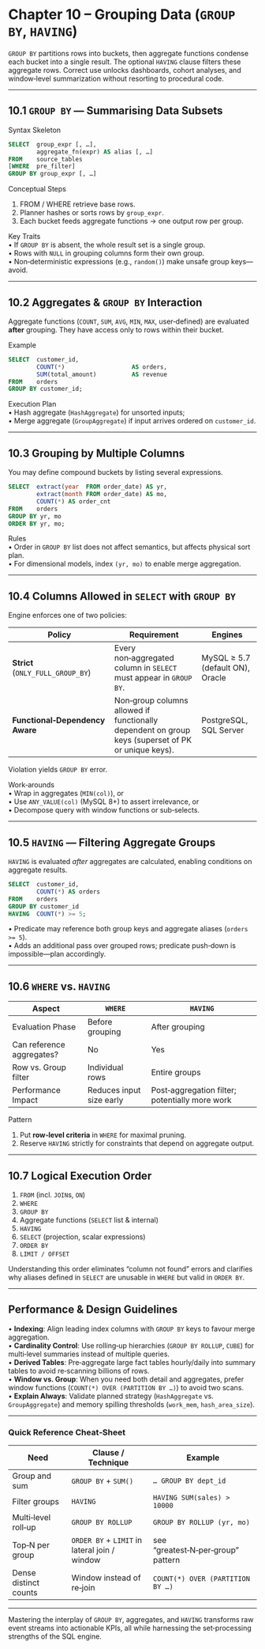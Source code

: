 # Chapter 10 – Grouping Data (`GROUP BY`, `HAVING`)

`GROUP BY` partitions rows into buckets, then aggregate functions condense each bucket into a single result. The optional `HAVING` clause filters these aggregate rows. Correct use unlocks dashboards, cohort analyses, and window‑level summarization without resorting to procedural code.

---

## 10.1  `GROUP BY` — Summarising Data Subsets  

Syntax Skeleton  
```sql
SELECT  group_expr [, …],
        aggregate_fn(expr) AS alias [, …]
FROM    source_tables
[WHERE  pre_filter]
GROUP BY group_expr [, …]
```

Conceptual Steps  
1. FROM / WHERE retrieve base rows.  
2. Planner hashes or sorts rows by `group_expr`.  
3. Each bucket feeds aggregate functions → one output row per group.  

Key Traits  
• If `GROUP BY` is absent, the whole result set is a single group.  
• Rows with `NULL` in grouping columns form their own group.  
• Non‑deterministic expressions (e.g., `random()`) make unsafe group keys—avoid.  

---

## 10.2  Aggregates & `GROUP BY` Interaction  

Aggregate functions (`COUNT`, `SUM`, `AVG`, `MIN`, `MAX`, user‑defined) are evaluated **after** grouping. They have access only to rows within their bucket.

Example  
```sql
SELECT  customer_id,
        COUNT(*)                   AS orders,
        SUM(total_amount)          AS revenue
FROM    orders
GROUP BY customer_id;
```

Execution Plan  
• Hash aggregate (`HashAggregate`) for unsorted inputs;  
• Merge aggregate (`GroupAggregate`) if input arrives ordered on `customer_id`.  

---

## 10.3  Grouping by Multiple Columns  

You may define compound buckets by listing several expressions.

```sql
SELECT  extract(year  FROM order_date) AS yr,
        extract(month FROM order_date) AS mo,
        COUNT(*) AS order_cnt
FROM    orders
GROUP BY yr, mo
ORDER BY yr, mo;
```

Rules  
• Order in `GROUP BY` list does not affect semantics, but affects physical sort plan.  
• For dimensional models, index `(yr, mo)` to enable merge aggregation.  

---

## 10.4  Columns Allowed in `SELECT` with `GROUP BY`  

Engine enforces one of two policies:

| Policy | Requirement | Engines |
|--------|-------------|---------|
| **Strict** (`ONLY_FULL_GROUP_BY`) | Every non‑aggregated column in `SELECT` must appear in `GROUP BY`. | MySQL ≥ 5.7 (default ON), Oracle |
| **Functional‑Dependency Aware** | Non‑group columns allowed if functionally dependent on group keys (superset of PK or unique keys). | PostgreSQL, SQL Server |

Violation yields `GROUP BY` error.

Work‑arounds  
• Wrap in aggregates (`MIN(col)`), or  
• Use `ANY_VALUE(col)` (MySQL 8+) to assert irrelevance, or  
• Decompose query with window functions or sub‑selects.

---

## 10.5  `HAVING` — Filtering Aggregate Groups  

`HAVING` is evaluated *after* aggregates are calculated, enabling conditions on aggregate results.

```sql
SELECT  customer_id,
        COUNT(*) AS orders
FROM    orders
GROUP BY customer_id
HAVING  COUNT(*) >= 5;
```

• Predicate may reference both group keys and aggregate aliases (`orders >= 5`).  
• Adds an additional pass over grouped rows; predicate push‑down is impossible—plan accordingly.

---

## 10.6  `WHERE` vs. `HAVING`  

| Aspect | `WHERE` | `HAVING` |
|--------|---------|----------|
| Evaluation Phase | Before grouping | After grouping |
| Can reference aggregates? | No | Yes |
| Row vs. Group filter | Individual rows | Entire groups |
| Performance Impact | Reduces input size early | Post‑aggregation filter; potentially more work |

Pattern  
1. Put **row‑level criteria** in `WHERE` for maximal pruning.  
2. Reserve `HAVING` strictly for constraints that depend on aggregate output.

---

## 10.7  Logical Execution Order  

1. `FROM` (incl. `JOIN`s, `ON`)  
2. `WHERE`  
3. `GROUP BY`  
4. Aggregate functions (`SELECT` list & internal)  
5. `HAVING`  
6. `SELECT` (projection, scalar expressions)  
7. `ORDER BY`  
8. `LIMIT / OFFSET`  

Understanding this order eliminates “column not found” errors and clarifies why aliases defined in `SELECT` are unusable in `WHERE` but valid in `ORDER BY`.

---

## Performance & Design Guidelines  

• **Indexing**: Align leading index columns with `GROUP BY` keys to favour merge aggregation.  
• **Cardinality Control**: Use rolling‑up hierarchies (`GROUP BY ROLLUP`, `CUBE`) for multi‑level summaries instead of multiple queries.  
• **Derived Tables**: Pre‑aggregate large fact tables hourly/daily into summary tables to avoid re‑scanning billions of rows.  
• **Window vs. Group**: When you need both detail and aggregates, prefer window functions (`COUNT(*) OVER (PARTITION BY …)`) to avoid two scans.  
• **Explain Always**: Validate planned strategy (`HashAggregate` vs. `GroupAggregate`) and memory spilling thresholds (`work_mem`, `hash_area_size`).  

---

### Quick Reference Cheat‑Sheet  

Need | Clause / Technique | Example
-----|--------------------|---------
Group and sum | `GROUP BY` + `SUM()` | `… GROUP BY dept_id`
Filter groups | `HAVING` | `HAVING SUM(sales) > 10000`
Multi‑level roll‑up | `GROUP BY ROLLUP` | `GROUP BY ROLLUP (yr, mo)`
Top‑N per group | `ORDER BY` + `LIMIT` in lateral join / window | see “greatest‑N‑per‑group” pattern
Dense distinct counts | Window instead of re‑join | `COUNT(*) OVER (PARTITION BY …)`

---

Mastering the interplay of `GROUP BY`, aggregates, and `HAVING` transforms raw event streams into actionable KPIs, all while harnessing the set‑processing strengths of the SQL engine.
